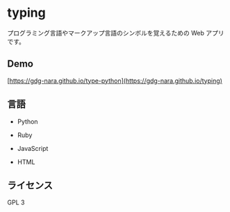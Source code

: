 # typing

プログラミング言語やマークアップ言語のシンボルを覚えるための Web アプリです。

## Demo

[https://gdg-nara.github.io/type-python](https://gdg-nara.github.io/typing)

## 言語

- Python

- Ruby

- JavaScript

- HTML

## ライセンス

GPL 3
